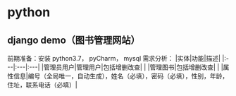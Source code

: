 # python
## django demo（图书管理网站）
前期准备：安装 python3.7， pyCharm， mysql
需求分析：
|实体|功能|描述|
|:---|:---|:---|
|管理员用户|管理用户|包括增删改查|
|          |管理图书|包括增删改查|
|          |属性信息|编号（全局唯一，自动生成），姓名（必填），密码（必填），性别，年龄，住址，联系电话（必填）|
